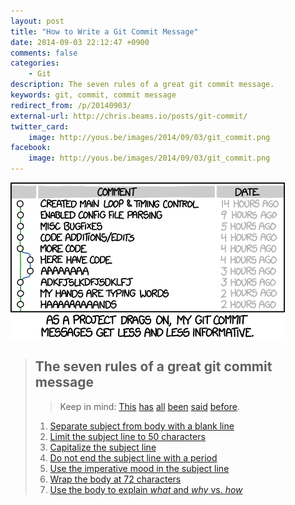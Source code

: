 ```yaml
---
layout: post
title: "How to Write a Git Commit Message"
date: 2014-09-03 22:12:47 +0900
comments: false
categories:
    - Git
description: The seven rules of a great git commit message.
keywords: git, commit, commit message
redirect_from: /p/20140903/
external-url: http://chris.beams.io/posts/git-commit/
twitter_card:
    image: http://yous.be/images/2014/09/03/git_commit.png
facebook:
    image: http://yous.be/images/2014/09/03/git_commit.png
---
```


[![Git Commit](/images/2014/09/03/git_commit.png "Git Commit")](http://xkcd.com/1296/)

> ## The seven rules of a great git commit message
>
> > Keep in mind: [This](http://tbaggery.com/2008/04/19/a-note-about-git-commit-messages.html) [has](http://www.git-scm.com/book/en/Distributed-Git-Contributing-to-a-Project#Commit-Guidelines) [all](https://github.com/torvalds/subsurface/blob/master/README#L82-109) [been](http://who-t.blogspot.co.at/2009/12/on-commit-messages.html) [said](https://github.com/erlang/otp/wiki/writing-good-commit-messages) [before](https://github.com/spring-projects/spring-framework/blob/30bce7/CONTRIBUTING.md#format-commit-messages).
>
> 1. [Separate subject from body with a blank line](http://chris.beams.io/posts/git-commit/#separate)
> 2. [Limit the subject line to 50 characters](http://chris.beams.io/posts/git-commit/#limit-50)
> 3. [Capitalize the subject line](http://chris.beams.io/posts/git-commit/#capitalize)
> 4. [Do not end the subject line with a period](http://chris.beams.io/posts/git-commit/#end)
> 5. [Use the imperative mood in the subject line](http://chris.beams.io/posts/git-commit/#imperative)
> 6. [Wrap the body at 72 characters](http://chris.beams.io/posts/git-commit/#wrap-72)
> 7. [Use the body to explain _what_ and _why_ vs. _how_](http://chris.beams.io/posts/git-commit/#why-not-how)
